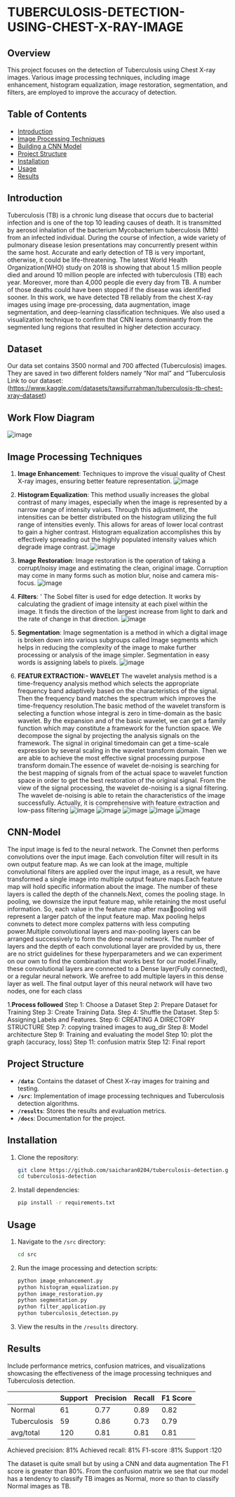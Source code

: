 # TUBERCULOSIS-DETECTION-USING-CHEST-X-RAY-IMAGE


## Overview

This project focuses on the detection of Tuberculosis using Chest X-ray images. Various image processing techniques, including image enhancement, histogram equalization, image restoration, segmentation, and filters, are employed to improve the accuracy of detection.

## Table of Contents

- [Introduction](#introduction)
- [Image Processing Techniques](#image-processing-techniques)
- [Building a CNN Model](#CNN-Model)
- [Project Structure](#project-structure)
- [Installation](#installation)
- [Usage](#usage)
- [Results](#results)

## Introduction

Tuberculosis (TB) is a chronic lung disease that occurs due to bacterial infection and is one of the top 10 leading causes of death. It is transmitted by aerosol inhalation of the bacterium Mycobacterium tuberculosis (Mtb) from an infected individual. During the course of infection, a wide variety of pulmonary disease lesion presentations may concurrently present within the same host. Accurate and early detection of TB is very important, otherwise, it could be life-threatening. The latest World Health Organization(WHO) study on 2018 is showing that about 1.5 million people died and around 10 million people are infected with tuberculosis (TB) each year. Moreover, more than 4,000 people die every day from TB. A number of those deaths could have been stopped if the disease was identified sooner. In this work, we have detected TB reliably from the chest X-ray images using image pre-processing, data augmentation, image segmentation, and deep-learning classification techniques. We also used a visualization technique to confirm that CNN learns dominantly from the segmented lung regions that resulted in higher detection accuracy.

## Dataset
Our data set contains 3500 normal and 700 affected (Tuberculosis) images. They are saved in two different folders namely “Nor mal” and “Tuberculosis
Link to our dataset: (https://www.kaggle.com/datasets/tawsifurrahman/tuberculosis-tb-chest-xray-dataset)

## Work Flow Diagram
![image](https://github.com/SAICHARAN0204/TUBERCULOSIS-DETECTION-USING-CHEST-X-RAY-IMAGES/assets/82882226/314cabb1-d176-47aa-84dc-0641a5d80ac7)

## Image Processing Techniques

1. **Image Enhancement**:
     Techniques to improve the visual quality of Chest X-ray images, ensuring better feature representation.
     ![image](https://github.com/SAICHARAN0204/TUBERCULOSIS-DETECTION-USING-CHEST-X-RAY-IMAGES/assets/82882226/4c1310a2-df5c-42c1-93a3-c9cfd9495066)


3. **Histogram Equalization**:
       This method usually increases the global contrast of many images, especially when the image is represented by a narrow range of intensity values. Through this adjustment, the intensities can be better distributed on the histogram utilizing the full range of intensities evenly. This allows for areas of lower local contrast to gain a higher contrast. Histogram equalization accomplishes this by effectively spreading out the highly populated intensity values which degrade image contrast.
     ![image](https://github.com/SAICHARAN0204/TUBERCULOSIS-DETECTION-USING-CHEST-X-RAY-IMAGES/assets/82882226/7dd9de4c-2d39-409c-88c9-f13f420a94c1)


5. **Image Restoration**:
     Image restoration is the operation of taking a corrupt/noisy image and estimating the clean, original image. Corruption may come in many forms such as motion blur, noise and camera 
mis-focus.
  ![image](https://github.com/SAICHARAN0204/TUBERCULOSIS-DETECTION-USING-CHEST-X-RAY-IMAGES/assets/82882226/8bd9b2ad-6e12-4e7f-96a5-59bea0d88f53)

6. **Filters**: '
     The Sobel filter is used for edge detection. It works by calculating the gradient of image intensity at each pixel within the image. It finds the direction of the largest increase from light to dark and the rate of change in that direction.
     ![image](https://github.com/SAICHARAN0204/TUBERCULOSIS-DETECTION-USING-CHEST-X-RAY-IMAGES/assets/82882226/6374c810-4eda-4422-b0b9-ced2ff266467)
 
7. **Segmentation**:
     Image segmentation is a method in which a digital image is broken down into various subgroups called Image segments which helps in reducing the complexity of the image to make further processing or analysis of the image simpler. Segmentation in easy words is assigning labels to pixels.
     ![image](https://github.com/SAICHARAN0204/TUBERCULOSIS-DETECTION-USING-CHEST-X-RAY-IMAGES/assets/82882226/d5de2f3d-0f9f-4223-832f-8a9fe0bbf477)
   
8. **FEATUR EXTRACTION:- WAVELET**
     The wavelet analysis method is a time-frequency analysis method which selects the appropriate frequency band adaptively based on the characteristics of the signal. Then the frequency band matches the spectrum which improves the time-frequency resolution.The basic method of the wavelet transform is selecting a function whose integral is zero in time-domain as the basic wavelet. By the expansion and  of the basic wavelet, we can get a family function which may constitute a framework for the function space. We decompose the signal by projecting the analysis signals on the framework. The signal in original timedomain can get a time-scale expression by several scaling in the wavelet transform domain. Then we are able to achieve the most effective signal processing purpose transform domain.The essence of wavelet de-noising is searching for the best mapping of signals from of the actual space to wavelet function space in order to get the best restoration of the original signal. From the view of the signal processing, the wavelet de-noising is a signal filtering. The wavelet de-noising is able to retain the characteristics of the image successfully. Actually, it is comprehensive with feature extraction and low-pass filtering
   ![image](https://github.com/SAICHARAN0204/TUBERCULOSIS-DETECTION-USING-CHEST-X-RAY-IMAGES/assets/82882226/c8262972-5947-4fd2-add6-ba69dc2e7297)
   ![image](https://github.com/SAICHARAN0204/TUBERCULOSIS-DETECTION-USING-CHEST-X-RAY-IMAGES/assets/82882226/f437882a-3c09-4f25-83b1-ed74b2a8007f)
   ![image](https://github.com/SAICHARAN0204/TUBERCULOSIS-DETECTION-USING-CHEST-X-RAY-IMAGES/assets/82882226/3ed65ebf-e77e-481a-b92e-793daae12213)
   ![image](https://github.com/SAICHARAN0204/TUBERCULOSIS-DETECTION-USING-CHEST-X-RAY-IMAGES/assets/82882226/ead53260-a13a-4196-95aa-8bdf2aefb785)
   ![image](https://github.com/SAICHARAN0204/TUBERCULOSIS-DETECTION-USING-CHEST-X-RAY-IMAGES/assets/82882226/a2cbf490-be8b-4a2b-ac05-fc1b75998b30)


## CNN-Model
The input image is fed to the neural network. The Convnet then performs convolutions over the input image. Each convolution filter will result in its own output feature map. As we can look at the image, multiple convolutional filters are applied over the input image, as a result, we have transformed a single image into multiple output feature maps.Each feature map will hold specific information about the image. The number of these layers is called the depth of the channels.Next, comes the pooling stage. In pooling, we downsize the input feature map, while retaining the most useful information. So, each value in the feature map after maxpooling will represent a larger patch of the input feature map. Max pooling helps convnets to detect more complex patterns with less computing power.Multiple convolutional layers and max-pooling layers can be arranged successively to form the deep neural network. The number of layers and the depth of each convolutional layer are provided by us, there are no strict guidelines for these hyperparameters and we can experiment on our own to find the combination that works best for our model.Finally, these convolutional layers are connected to a Dense layer(Fully connected), or a regular neural network. We arefree to add multiple layers in this dense layer as well. The final output layer of this neural network will have two nodes, one for each class

1.**Process followed**
    Step 1: Choose a Dataset
    Step 2: Prepare Dataset for Training
    Step 3: Create Training Data.
    Step 4: Shuffle the Dataset.
    Step 5: Assigning Labels and Features.
    Step 6: CREATING A DIRECTORY STRUCTURE
    Step 7: copying trained images to aug_dir
    Step 8: Model architecture
    Step 9: Training and evaluating the model
    Step 10: plot the graph (accuracy, loss)
    Step 11: confusion matrix
    Step 12: Final report



  
## Project Structure

- **`/data`**: Contains the dataset of Chest X-ray images for training and testing.
- **`/src`**: Implementation of image processing techniques and Tuberculosis detection algorithms.
- **`/results`**: Stores the results and evaluation metrics.
- **`/docs`**: Documentation for the project.

## Installation

1. Clone the repository:

    ```bash
    git clone https://github.com/saicharan0204/tuberculosis-detection.git
    cd tuberculosis-detection
    ```

2. Install dependencies:

    ```bash
    pip install -r requirements.txt
    ```

## Usage

1. Navigate to the `/src` directory:

    ```bash
    cd src
    ```

2. Run the image processing and detection scripts:

    ```bash
    python image_enhancement.py
    python histogram_equalization.py
    python image_restoration.py
    python segmentation.py
    python filter_application.py
    python tuberculosis_detection.py
    ```

3. View the results in the `/results` directory.

## Results

Include performance metrics, confusion matrices, and visualizations showcasing the effectiveness of the image processing techniques and Tuberculosis detection.

|                | Support  | Precision | Recall | F1 Score |
|----------------|----------|-----------|--------|----------|
| Normal         | 61       | 0.77      | 0.89   | 0.82     |
| Tuberculosis   | 59       | 0.86      | 0.73   | 0.79     |
| avg/total      | 120      | 0.81      | 0.81   | 0.81     |

Achieved precision: 81%
Achieved recall: 81%
F1-score :81%
Support :120

The dataset is quite small but by using a CNN and data augmentation The F1 score is greater than 80%. From the confusion matrix we see that our model has a tendency to classify TB images as Normal, more so than to classify Normal images as TB.

